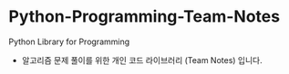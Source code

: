 # Python-Programming-Team-Notes
Python Library for Programming

* 알고리즘 문제 풀이를 위한 개인 코드 라이브러리 (Team Notes) 입니다.
